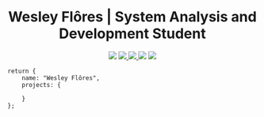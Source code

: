 <h1 align="center">Wesley Flôres | System Analysis and Development Student </h1>

<p align="center">
    <img src="https://img.shields.io/badge/wesleyfloresterres@gmail.com-orange?logo=Gmail&style=flat"/>
    <a href="https://www.linkedin.com/in/wesleyfloresterres/">
        <img src="https://img.shields.io/badge/wesley--flores-orange?logo=Linkedin&style=flat"/>
    </a>
    <a href="https://api.whatsapp.com/send?1=pt_BR&phone=5551996201475">
        <img src="https://img.shields.io/badge/Wesley%20Fl%C3%B4res-green?logo=Whatsapp&style=flat" />
    </a>
    <img src="https://img.shields.io/github/followers/MagicalStrangeQuark?style=social"/>
    <img src="https://img.shields.io/github/license/MagicalStrangeQuark/MagicalStrangeQuark"/>
</p>

```
return {
    name: "Wesley Flôres",
    projects: {

    }
};

```